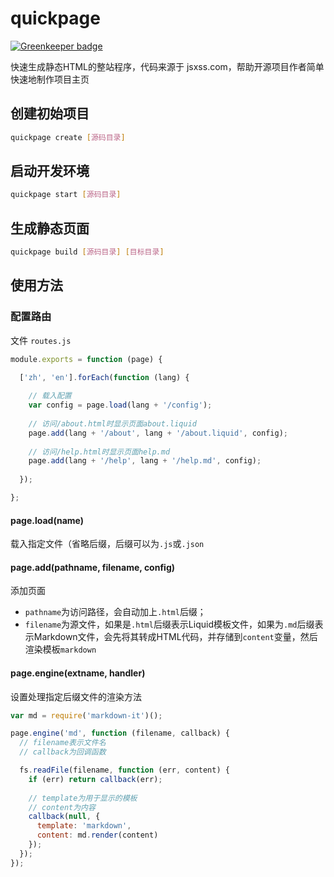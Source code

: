 # quickpage

[![Greenkeeper badge](https://badges.greenkeeper.io/leizongmin/quickpage.svg)](https://greenkeeper.io/)

快速生成静态HTML的整站程序，代码来源于 jsxss.com，帮助开源项目作者简单快速地制作项目主页

## 创建初始项目

```bash
quickpage create [源码目录]
```

## 启动开发环境

```bash
quickpage start [源码目录]
```

## 生成静态页面

```bash
quickpage build [源码目录] [目标目录]
```

## 使用方法

### 配置路由

文件 `routes.js`

```JavaScript
module.exports = function (page) {

  ['zh', 'en'].forEach(function (lang) {
  
    // 载入配置
    var config = page.load(lang + '/config');
  
    // 访问/about.html时显示页面about.liquid
    page.add(lang + '/about', lang + '/about.liquid', config);
  
    // 访问/help.html时显示页面help.md
    page.add(lang + '/help', lang + '/help.md', config);
    
  });

};
```

#### page.load(name)

载入指定文件（省略后缀，后缀可以为`.js`或`.json`

#### page.add(pathname, filename, config)

添加页面
+ `pathname`为访问路径，会自动加上`.html`后缀；
+ `filename`为源文件，如果是`.html`后缀表示Liquid模板文件，如果为`.md`后缀表示Markdown文件，会先将其转成HTML代码，并存储到`content`变量，然后渲染模板`markdown`

#### page.engine(extname, handler)

设置处理指定后缀文件的渲染方法

```JavaScript
var md = require('markdown-it')();

page.engine('md', function (filename, callback) {
  // filename表示文件名
  // callback为回调函数

  fs.readFile(filename, function (err, content) {
    if (err) return callback(err);
    
    // template为用于显示的模板
    // content为内容
    callback(null, {
      template: 'markdown',
      content: md.render(content)
    });
  });
});
```
